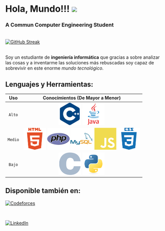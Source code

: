 #  Hola, Mundo!!!                                                    <img src="https://raw.githubusercontent.com/aemmadi/aemmadi/master/wave.gif" width="40">

### A Commun Computer Engineering Student

</br>

<a href="https://git.io/streak-stats">
  <img align="center" src="https://streak-stats.demolab.com?user=AlexCoffing&theme=onedark-duo&locale=es&date_format=j%20M%5B%20Y%5D&hide_current_streak=true" alt="GitHub Streak"/>
</a>

</br>
</br>

Soy un estudiante de **ingeniería informática** que gracias a sobre analizar las cosas y a inventarme las soluciones más rebuscadas soy capaz de sobrevivir en este enorme *mundo tecnológico*.

## Lenguajes y Herramientas:

| Uso | Conocimientos (De Mayor a Menor) |
|     :---:      |     :---:      |
| `Alto` | <img src="https://github.com/devicons/devicon/blob/master/icons/cplusplus/cplusplus-plain.svg" width="70">  <img src="https://github.com/devicons/devicon/blob/master/icons/java/java-original-wordmark.svg" width="70">|
| `Medio` | <img src="https://github.com/devicons/devicon/raw/master/icons/html5/html5-plain-wordmark.svg" width="70">  <img src="https://github.com/devicons/devicon/blob/master/icons/php/php-original.svg" width="70">  <img src="https://github.com/devicons/devicon/blob/master/icons/mysql/mysql-original-wordmark.svg" width="70">  <img src="https://github.com/devicons/devicon/blob/master/icons/javascript/javascript-plain.svg" width="70">  <img src="https://github.com/devicons/devicon/blob/master/icons/css3/css3-plain-wordmark.svg" width="70">|
| `Bajo` |  <img src="https://github.com/devicons/devicon/blob/master/icons/c/c-original.svg" width="70">  <img src= "https://github.com/devicons/devicon/blob/master/icons/python/python-original.svg" width="70">|


## Disponible también en:

[![Codeforces](https://img.shields.io/badge/Codeforces-Alex_Coffing-445f9d?style=for-the-badge&logo=Codeforces&logoColor=white&labelColor=101010)](https://codeforces.com/profile/Alex_Coffing)

</br>

[![LinkedIn](https://img.shields.io/badge/linkedin-Alex-%230077B5.svg?style=for-the-badge&logo=linkedin&logoColor=white&labelColor=101010)](https://www.linkedin.com/in/alex-esp-ing/)

[github-overview-url]: https://github.com/AlexCoffing
